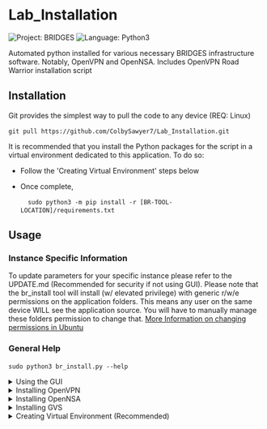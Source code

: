 # Lab_Installation
![Project: BRIDGES ](https://img.shields.io/badge/Project-BRIDGES-blueviolet)
![Language: Python3](https://img.shields.io/badge/language-Python3-blue)

Automated python installed for various necessary BRIDGES infrastructure software. Notably, OpenVPN and OpenNSA. Includes OpenVPN Road Warrior installation script

## Installation
Git provides the simplest way to pull the code to any device (REQ: Linux)

    git pull https://github.com/ColbySawyer7/Lab_Installation.git

It is recommended that you install the Python packages for the script in a virtual environment dedicated to this application. To do so:
- Follow the 'Creating Virtual Environment' steps below
- Once complete,
 
        sudo python3 -m pip install -r [BR-TOOL-LOCATION]/requirements.txt

 
## Usage

### Instance Specific Information
To update parameters for your specific instance please refer to the UPDATE.md (Recommended for security if not using GUI). Please note that the br_install tool will install (w/ elevated privilege) with generic r/w/e permissions on the application folders. This means any user on the same device WILL see the application source. You will have to manually manage these folders permission to change that. [More Information on changing permissions in Ubuntu](https://help.ubuntu.com/community/FilePermissions)

### General Help
    sudo python3 br_install.py --help

  
<details><summary>Using the GUI</summary>
<p>

    sudo python3 br_install.py -i
    OR
    sudo python3 br_install.py --interface

When using the above command a window will appear. 
See example below:

[gui]: gui_example.PNG "gui"

![alt text][gui]

</p>
</details>

<details><summary>Installing OpenVPN</summary>
<p>

    sudo python3 br_install.py -v
    OR
    sudo python3 br_install.py --vpn

</p>
</details>

<details><summary>Installing OpenNSA</summary>
<p>

 Prereq: To use a more secure database authentication pair make sure to change the values detailed in UPDATE.md. 
 
 This tool also assumes that proper conf/nrm files for OpenNSA will be added to the source after the initial installation. There will be future efforts to form a wizard to assist in this configuration process.

    sudo python3 br_install.py -n
    OR
    sudo python3 br_install.py --nsa

</p>
</details>


<details><summary>Installing GVS</summary>
<p>
Prereq: A token must be generated from an authenticated user to access GVS as it is a private. Follow the UPDATE.md for more information. 

    sudo python3 br_install.py -g
    OR
    sudo python3 br_install.py --gvs

</p>
</details>

<details><summary>Creating Virtual Environment (Recommended)</summary>
<p>

#### Install Vituralenv

    python3 -m pip install virtualenv

#### Create Environment 

    virtualenv [Virtual_Environment_Name]

#### Activate Environment

    source virtual_environments/[Virtual_Environment_Name]/bin/activate

#### Install Python Packages for Tools

    sudo python3 -m pip install -r requirements.txt

</p>
</details>
